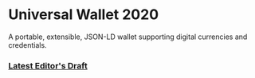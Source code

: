 # Universal Wallet 2020

A portable, extensible, JSON-LD wallet supporting digital currencies and credentials.

### [Latest Editor's Draft](https://transmute-industries.github.io/universal-wallet/)